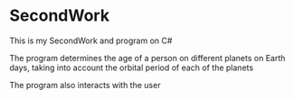 # SecondWork

This is my SecondWork and program on C#

The program determines the age of a person on different planets on Earth days, taking into account the orbital period of each of the planets

The program also interacts with the user

